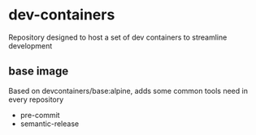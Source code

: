 # dev-containers
Repository designed to host a set of dev containers to streamline development

## base image

Based on devcontainers/base:alpine, adds some common tools need in every repository
- pre-commit
- semantic-release
